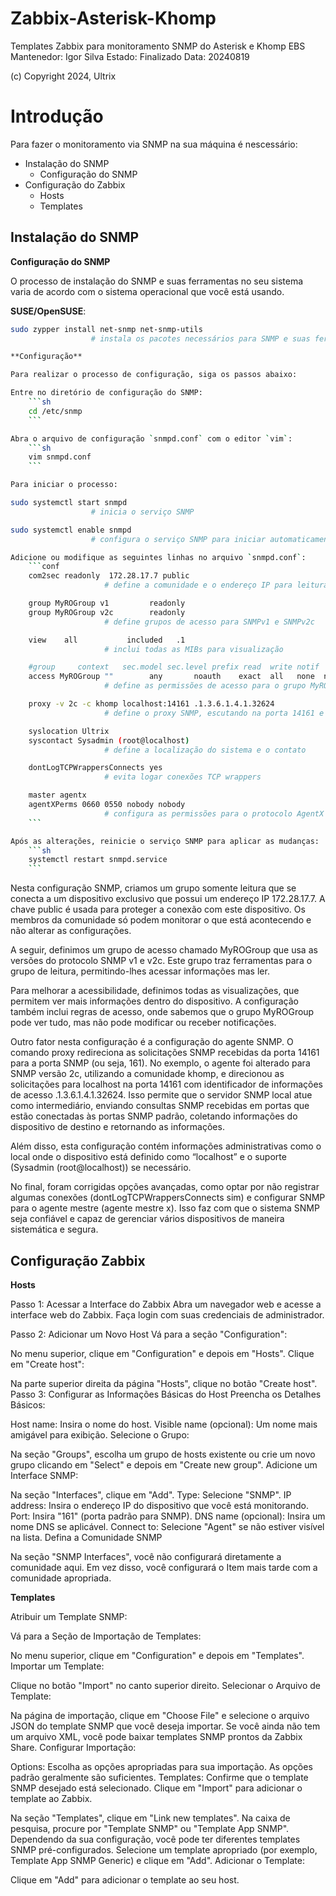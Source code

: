 # Zabbix-Asterisk-Khomp
Templates Zabbix para monitoramento SNMP do Asterisk e Khomp EBS
Mantenedor: Igor Silva
Estado: Finalizado
Data: 20240819

(c) Copyright 2024, Ultrix

# Introdução
Para fazer o monitoramento via SNMP na sua máquina é nescessário:
  
- Instalação do SNMP  
   - Configuração do SNMP  
- Configuração do Zabbix  
   - Hosts
   - Templates
    
## Instalação do SNMP

**Configuração do SNMP**

O processo de instalação do SNMP e suas ferramentas no seu sistema varia de acordo com o sistema operacional que você está usando.

**SUSE/OpenSUSE**:
```sh
sudo zypper install net-snmp net-snmp-utils
                  # instala os pacotes necessários para SNMP e suas ferramentas

**Configuração**

Para realizar o processo de configuração, siga os passos abaixo:

Entre no diretório de configuração do SNMP:
    ```sh
    cd /etc/snmp
    ```

Abra o arquivo de configuração `snmpd.conf` com o editor `vim`:
    ```sh
    vim snmpd.conf
    ```

Para iniciar o processo:

sudo systemctl start snmpd
                  # inicia o serviço SNMP

sudo systemctl enable snmpd
                  # configura o serviço SNMP para iniciar automaticamente durante a inicialização do sistema

Adicione ou modifique as seguintes linhas no arquivo `snmpd.conf`:
    ```conf
    com2sec readonly  172.28.17.7 public
                     # define a comunidade e o endereço IP para leitura

    group MyROGroup v1         readonly
    group MyROGroup v2c        readonly
                     # define grupos de acesso para SNMPv1 e SNMPv2c

    view    all           included   .1
                     # inclui todas as MIBs para visualização

    #group     context   sec.model sec.level prefix read  write notif
    access MyROGroup ""        any       noauth    exact  all   none  none
                     # define as permissões de acesso para o grupo MyROGroup

    proxy -v 2c -c khomp localhost:14161 .1.3.6.1.4.1.32624
                     # define o proxy SNMP, escutando na porta 14161 e encaminhando para o OID especificado

    syslocation Ultrix
    syscontact Sysadmin (root@localhost)
                     # define a localização do sistema e o contato

    dontLogTCPWrappersConnects yes
                     # evita logar conexões TCP wrappers

    master agentx
    agentXPerms 0660 0550 nobody nobody
                     # configura as permissões para o protocolo AgentX
    ```

Após as alterações, reinicie o serviço SNMP para aplicar as mudanças:
    ```sh
    systemctl restart snmpd.service
    ```
 ```

Nesta configuração SNMP, criamos um grupo somente leitura que se conecta a um dispositivo exclusivo que possui um endereço IP 172.28.17.7. A chave public é usada para proteger a conexão com este dispositivo. Os membros da comunidade só podem monitorar o que está acontecendo e não alterar as configurações.

A seguir, definimos um grupo de acesso chamado MyROGroup que usa as versões do protocolo SNMP v1 e v2c. Este grupo traz ferramentas para o grupo de leitura, permitindo-lhes acessar informações mas ler.

Para melhorar a acessibilidade, definimos todas as visualizações, que permitem ver mais informações dentro do dispositivo. A configuração também inclui regras de acesso, onde sabemos que o grupo MyROGroup pode ver tudo, mas não pode modificar ou receber notificações.

Outro fator nesta configuração é a configuração do agente SNMP. O comando proxy redireciona as solicitações SNMP recebidas da porta 14161 para a porta SNMP (ou seja, 161). No exemplo, o agente foi alterado para SNMP versão 2c, utilizando a comunidade khomp, e direcionou as solicitações para localhost na porta 14161 com identificador de informações de acesso .1.3.6.1.4.1.32624. Isso permite que o servidor SNMP local atue como intermediário, enviando consultas SNMP recebidas em portas que estão conectadas às portas SNMP padrão, coletando informações do dispositivo de destino e retornando as informações.

Além disso, esta configuração contém informações administrativas como o local onde o dispositivo está definido como “localhost” e o suporte (Sysadmin (root@localhost)) se necessário.

No final, foram corrigidas opções avançadas, como optar por não registrar algumas conexões (dontLogTCPWrappersConnects sim) e configurar SNMP para o agente mestre (agente mestre x). Isso faz com que o sistema SNMP seja confiável e capaz de gerenciar vários dispositivos de maneira sistemática e segura.

## Configuração Zabbix

**Hosts**

Passo 1: Acessar a Interface do Zabbix
Abra um navegador web e acesse a interface web do Zabbix.
Faça login com suas credenciais de administrador.

Passo 2: Adicionar um Novo Host
Vá para a seção "Configuration":

No menu superior, clique em "Configuration" e depois em "Hosts".
Clique em "Create host":

Na parte superior direita da página "Hosts", clique no botão "Create host".
Passo 3: Configurar as Informações Básicas do Host
Preencha os Detalhes Básicos:

Host name: Insira o nome do host.
Visible name (opcional): Um nome mais amigável para exibição.
Selecione o Grupo:

Na seção "Groups", escolha um grupo de hosts existente ou crie um novo grupo clicando em "Select" e depois em "Create new group".
Adicione um Interface SNMP:

Na seção "Interfaces", clique em "Add".
Type: Selecione "SNMP".
IP address: Insira o endereço IP do dispositivo que você está monitorando.
Port: Insira "161" (porta padrão para SNMP).
DNS name (opcional): Insira um nome DNS se aplicável.
Connect to: Selecione "Agent" se não estiver visível na lista.
Defina a Comunidade SNMP

Na seção "SNMP Interfaces", você não configurará diretamente a comunidade aqui. Em vez disso, você configurará o Item mais tarde com a comunidade apropriada.

**Templates**

Atribuir um Template SNMP:

Vá para a Seção de Importação de Templates:

No menu superior, clique em "Configuration" e depois em "Templates".
Importar um Template:

Clique no botão "Import" no canto superior direito.
Selecionar o Arquivo de Template:

Na página de importação, clique em "Choose File" e selecione o arquivo JSON do template SNMP que você deseja importar. Se você ainda não tem um arquivo XML, você pode baixar templates SNMP prontos da Zabbix Share.
Configurar Importação:

Options: Escolha as opções apropriadas para sua importação. As opções padrão geralmente são suficientes.
Templates: Confirme que o template SNMP desejado está selecionado.
Clique em "Import" para adicionar o template ao Zabbix.

Na seção "Templates", clique em "Link new templates".
Na caixa de pesquisa, procure por "Template SNMP" ou "Template App SNMP". Dependendo da sua configuração, você pode ter diferentes templates SNMP pré-configurados.
Selecione um template apropriado (por exemplo, Template App SNMP Generic) e clique em "Add".
Adicionar o Template:

Clique em "Add" para adicionar o template ao seu host.

                       
                        




